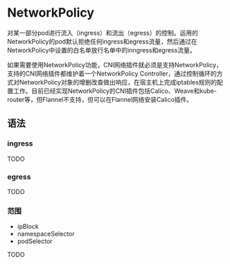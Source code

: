# NetworkPolicy

对某一部分pod进行流入（ingress）和流出（egress）的控制。运用的NetworkPolicy的pod默认拒绝任何ingress和egress流量，然后通过在NetworkPolicy中设置的白名单放行名单中的inngress和egress流量。

如果需要使用NetworkPolicy功能，CNI网络插件就必须是支持NetworkPolicy，支持的CNI网络插件都维护着一个NetworkPolicy Controller，通过控制循环的方式对NetworkPolicy对象的增删改查做出响应，在宿主机上完成iptables规则的配置工作。目前已经实现NetworkPolicy的CNI插件包括Calico、Weave和kube-router等，但Flannel不支持，但可以在Flannel网络安装Calico插件。

## 语法

### ingress

TODO

### egress

TODO

### 范围

- ipBlock
- namespaceSelector
- podSelector

TODO
